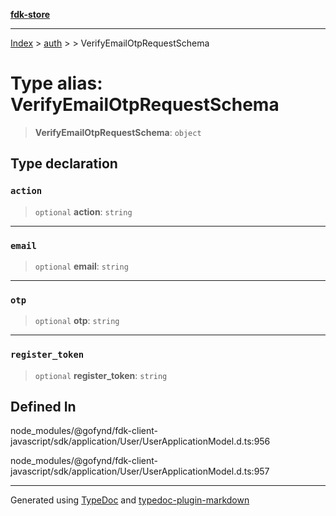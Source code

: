 [**fdk-store**](../../../README.md)
***

[Index](../../../API.md) > [auth](../../README.md) > [<internal>](../README.md) > VerifyEmailOtpRequestSchema

# Type alias: VerifyEmailOtpRequestSchema

> **VerifyEmailOtpRequestSchema**: `object`

## Type declaration

### `action`

> `optional` **action**: `string`

***

### `email`

> `optional` **email**: `string`

***

### `otp`

> `optional` **otp**: `string`

***

### `register_token`

> `optional` **register\_token**: `string`

## Defined In

node\_modules/@gofynd/fdk-client-javascript/sdk/application/User/UserApplicationModel.d.ts:956

node\_modules/@gofynd/fdk-client-javascript/sdk/application/User/UserApplicationModel.d.ts:957

***
Generated using [TypeDoc](https://typedoc.org/) and [typedoc-plugin-markdown](https://www.npmjs.com/package/typedoc-plugin-markdown)
